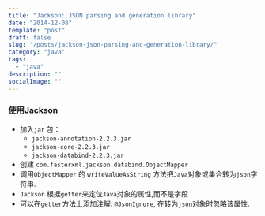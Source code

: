 ```yaml
---
title: "Jackson: JSON parsing and generation library"
date: "2014-12-08"
template: "post"
draft: false
slug: "/posts/jackson-json-parsing-and-generation-library/"
category: "java"
tags:
  - "java"
description: ""
socialImage: ""
---
```


### 使用Jackson

+ 加入`jar` 包：
  - `jackson-annotation-2.2.3.jar`
  - `jackson-core-2.2.3.jar`
  - `jackson-databind-2.2.3.jar`
+ 创建 `com.fasterxml.jackson.databind.ObjectMapper`
+ 调用`ObjectMapper` 的 `writeValueAsString` 方法把`Java`对象或集合转为`json`字符串.
+ `Jackson` 根据`getter`来定位`Java`对象的属性,而不是字段
+ 可以在`getter`方法上添加注解: `@JsonIgnore`, 在转为`json`对象时忽略该属性.